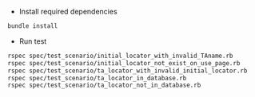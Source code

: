 * Install required dependencies

```bash
bundle install
```
* Run test

```bash
rspec spec/test_scenario/initial_locator_with_invalid_TAname.rb
rspec spec/test_scenario/initial_locator_not_exist_on_use_page.rb
rspec spec/test_scenario/ta_locator_with_invalid_initial_locator.rb
rspec spec/test_scenario/ta_locator_in_database.rb 
rspec spec/test_scenario/ta_locator_not_in_database.rb

```
